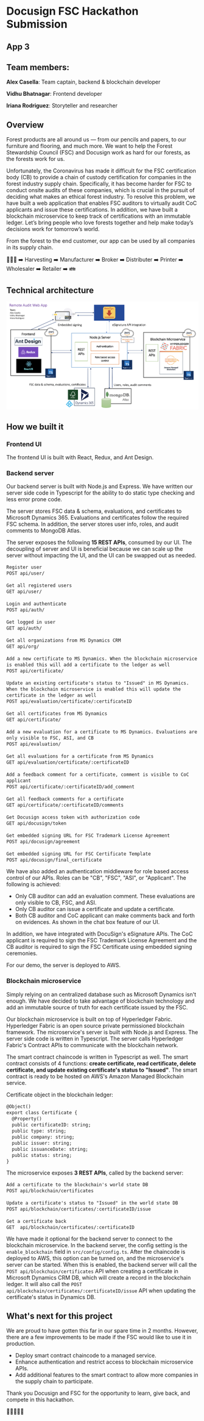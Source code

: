 # Docusign FSC Hackathon Submission

## App 3

## Team members:

**Alex Casella**: Team captain, backend & blockchain developer

**Vidhu Bhatnagar**: Frontend developer

**Iriana Rodriguez**: Storyteller and researcher

## Overview

Forest products are all around us — from our pencils and papers, to our furniture and flooring, and much more. We want to help the Forest Stewardship Council (FSC) and Docusign work as hard for our forests, as the forests work for us.

Unfortunately, the Coronavirus has made it difficult for the FSC certification body (CB) to provide a chain of custody certification for companies in the forest industry supply chain. Specifically, it has become harder for FSC to conduct onsite audits of these companies, which is crucial in the pursuit of deciding what makes an ethical forest industry. To resolve this problem, we have built a web application that enables FSC auditors to virtually audit CoC applicants and issue these certifications. In addition, we have built a blockchain microservice to keep track of certifications with an immutable ledger. Let’s bring people who love forests together and help make today’s decisions work for tomorrow’s world.

From the forest to the end customer, our app can be used by all companies in its supply chain.

:evergreen_tree::evergreen_tree::evergreen_tree: :arrow_right: Harvesting :arrow_right: Manufacturer :arrow_right: Broker :arrow_right: Distributer :arrow_right: Printer :arrow_right: Wholesaler :arrow_right: Retailer :arrow_right: :family:

## Technical architecture

![Technical architecture diagram](src/files/TechnicalArchitecture.png)

## How we built it

### Frontend UI

The frontend UI is built with React, Redux, and Ant Design.

### Backend server

Our backend server is built with Node.js and Express. We have written our server side code in Typescript for the ability to do static type checking and less error prone code.

The server stores FSC data & schema, evaluations, and certificates to Microsoft Dynamics 365. Evaluations and certificates follow the required FSC schema. In addition, the server stores user info, roles, and audit comments to MongoDB Atlas.

The server exposes the following **15 REST APIs**, consumed by our UI. The decoupling of server and UI is beneficial because we can scale up the server without impacting the UI, and the UI can be swapped out as needed.

```
Register user
POST api/user/

Get all registered users
GET api/user/

Login and authenticate
POST api/auth/

Get logged in user
GET api/auth/

Get all organizations from MS Dynamics CRM
GET api/org/

Add a new certificate to MS Dynamics. When the blockchain microservice is enabled this will add a certificate to the ledger as well
POST api/certificate/

Update an existing certificate's status to "Issued" in MS Dynamics. When the blockchain microservice is enabled this will update the certificate in the ledger as well
POST api/evaluation/certificate/:certificateID

Get all certificates from MS Dynamics
GET api/certificate/

Add a new evaluation for a certificate to MS Dynamics. Evaluations are only visible to FSC, ASI, and CB
POST api/evaluation/

Get all evaluations for a certificate from MS Dynamics
GET api/evaluation/certificate/:certificateID

Add a feedback comment for a certificate, comment is visible to CoC applicant
POST api/certificate/:certificateID/add_comment

Get all feedback comments for a certificate
GET api/certificate/:certificateID/comments

Get Docusign access token with authorization code
GET api/docusign/token

Get embedded signing URL for FSC Trademark License Agreement
POST api/docusign/agreement

Get embedded signing URL for FSC Certificate Template
POST api/docusign/final_certificate
```

We have also added an authentication middleware for role based access control of our APIs. Roles can be "CB", "FSC", "ASI", or "Applicant". The following is achieved:

- Only CB auditor can add an evaluation comment. These evaluations are only visible to CB, FSC, and ASI.
- Only CB auditor can issue a certificate and update a certificate.
- Both CB auditor and CoC applicant can make comments back and forth on evidences. As shown in the chat box feature of our UI.

In addition, we have integrated with DocuSign's eSignature APIs. The CoC applicant is required to sign the FSC Trademark License Agreement and the CB auditor is required to sign the FSC Certificate using embedded signing ceremonies.

For our demo, the server is deployed to AWS.

### Blockchain microservice

Simply relying on an centralized database such as Microsoft Dynamics isn't enough. We have decided to take advantage of blockchain technology and add an immutable source of truth for each certificate issued by the FSC.

Our blockchain microservice is built on top of Hyperledger Fabric. Hyperledger Fabric is an open source private permissioned blockchain framework. The microservice's server is built with Node.js and Express. The server side code is written in Typescript. The server calls Hyperledger Fabric's Contract APIs to communicate with the blockchain network.

The smart contract chaincode is written in Typescript as well. The smart contract consists of 4 functions: **create certificate, read certificate, delete certificate, and update existing certificate's status to "Issued"**. The smart contract is ready to be hosted on AWS's Amazon Managed Blockchain service.

Certificate object in the blockchain ledger:

```
@Object()
export class Certificate {
  @Property()
  public certificateID: string;
  public type: string;
  public company: string;
  public issuer: string;
  public issuanceDate: string;
  public status: string;
}
```

The microservice exposes **3 REST APIs**, called by the backend server:

```
Add a certificate to the blockchain's world state DB
POST api/blockchain/certificates

Update a certificate's status to "Issued" in the world state DB
POST api/blockchain/certificates/:certificateID/issue

Get a certificate back
GET  api/blockchain/certificates/:certificateID
```

We have made it optional for the backend server to connect to the blockchain microservice. In the backend server, the config setting is the `enable_blockchain` field in `src/config/config.ts`. After the chaincode is deployed to AWS, this option can be turned on, and the microservice's server can be started. When this is enabled, the backend server will call the `POST api/blockchain/certificates` API when creating a certificate in Microsoft Dynamics CRM DB, which will create a record in the blockchain ledger. It will also call the `POST api/blockchain/certificates/:certificateID/issue` API when updating the certificate's status in Dynamics DB.

## What's next for this project

We are proud to have gotten this far in our spare time in 2 months. However, there are a few improvements to be made if the FSC would like to use it in production.

- Deploy smart contract chaincode to a managed service.
- Enhance authentication and restrict access to blockchain microservice APIs.
- Add additional features to the smart contract to allow more companies in the supply chain to participate.

Thank you Docusign and FSC for the opportunity to learn, give back, and compete in this hackathon.

:deciduous_tree::deciduous_tree::deciduous_tree::deciduous_tree::deciduous_tree:
